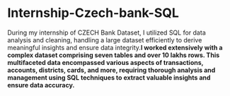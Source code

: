 # Internship-Czech-bank-SQL
During my internship of CZECH Bank Dataset, I utilized SQL for data analysis and cleaning, handling a large dataset efficiently to derive meaningful insights and ensure data integrity.**I worked extensively with a complex dataset comprising seven tables and over 10 lakhs rows. This multifaceted data encompassed various aspects of transactions, accounts, districts, cards, and more, requiring thorough analysis and management using SQL techniques to extract valuable insights and ensure data accuracy.**
